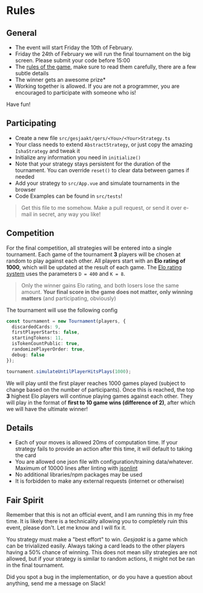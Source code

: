 # Rules

## General

- The event will start Friday the 10th of February.
- Friday the 24th of February we will run the final tournament on the big screen. Please submit your code before 15:00
- The [rules of the game](http://spelarch.vives.be/PDFspelregels/9119.pdf), make sure to read them carefully, there are
  a few subtle details
- The winner gets an awesome prize*
- Working together is allowed. If you are not a programmer, you are encouraged to participate with someone who is!

Have fun!

## Participating

- Create a new file `src/gesjaakt/qers/<You>/<Your>Strategy.ts`
- Your class needs to extend `AbstractStrategy`, or just copy the amazing `IshaStrategy` and tweak it
- Initialize any information you need in `initialize()`
- Note that your strategy stays persistent for the duration of the tournament.
  You can override `reset()` to clear data between games if needed
- Add your strategy to `src/App.vue` and simulate tournaments in the browser
- Code Examples can be found in `src/tests`!

> Get this file to me somehow. Make a pull request, or send it over e-mail in secret, any way you like!

## Competition

For the final competition, all strategies will be entered into a single tournament.
Each game of the tournament **3** players will be chosen at random to play against each other.
All players start with an **Elo rating of 1000**, which will be updated at the result of each game.
The [Elo rating system](https://en.wikipedia.org/wiki/Elo_rating_system#Theory) uses the parameters `D = 400`
and `K = 8`.

> Only the winner gains Elo rating, and both losers lose the same amount.
**Your final score in the game does not matter, only winning matters** (and participating, obviously)

The tournament will use the following config

```ts
const tournament = new Tournament(players, {
  discardedCards: 9,
  firstPlayerStarts: false,
  startingTokens: 11,
  isTokenCountPublic: true,
  randomizePlayerOrder: true,
  debug: false
});

tournament.simulateUntilPlayerHitsPlays(1000);
```

We will play until the first player reaches 1000 games played (subject to change based on the number of
participants).
Once this is reached, the top **3** highest Elo players will continue playing games against each other.
They will play in the format of **first to 10 game wins (difference of 2)**, after which we will have the ultimate
winner!

## Details

- Each of your moves is allowed 20ms of computation time.
  If your strategy fails to provide an action after this time, it will default to taking the card
- You are allowed one json file with configuration/training data/whatever. Maximum of 10000 lines after linting
  with [jsonlint](https://jsonlint.com/)
- No additional libraries/npm packages may be used
- It is forbidden to make any external requests (internet or otherwise)

## Fair Spirit

Remember that this is not an official event, and I am running this in my free time.
It is likely there is a technicality allowing you to completely ruin this event, please don't.
Let me know and I will fix it.

You strategy must make a "best effort" to win.
_Gesjaakt_ is a game which can be trivialized easily.
Always taking a card leads to the other players having a 50% chance of winning.
This does not mean silly strategies are not allowed, but if your strategy is similar to random actions, it might not be
ran in the final tournament.

Did you spot a bug in the implementation, or do you have a question about anything, send me a message on Slack!
